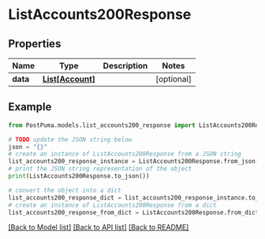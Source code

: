 # ListAccounts200Response


## Properties

Name | Type | Description | Notes
------------ | ------------- | ------------- | -------------
**data** | [**List[Account]**](Account.md) |  | [optional] 

## Example

```python
from PostPuma.models.list_accounts200_response import ListAccounts200Response

# TODO update the JSON string below
json = "{}"
# create an instance of ListAccounts200Response from a JSON string
list_accounts200_response_instance = ListAccounts200Response.from_json(json)
# print the JSON string representation of the object
print(ListAccounts200Response.to_json())

# convert the object into a dict
list_accounts200_response_dict = list_accounts200_response_instance.to_dict()
# create an instance of ListAccounts200Response from a dict
list_accounts200_response_from_dict = ListAccounts200Response.from_dict(list_accounts200_response_dict)
```
[[Back to Model list]](../README.md#documentation-for-models) [[Back to API list]](../README.md#documentation-for-api-endpoints) [[Back to README]](../README.md)


